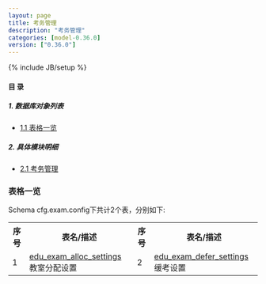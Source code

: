```yaml
---
layout: page
title: 考务管理 
description: "考务管理"
categories: [model-0.36.0]
version: ["0.36.0"]
---
```

{% include JB/setup %}

#### 目 录

##### 1. 数据库对象列表
  * [1.1 表格一览](index.html#表格一览)

##### 2. 具体模块明细
* [2.1 考务管理](/model/cfg/exam.config/all.html)

### 表格一览
Schema cfg.exam.config下共计2个表，分别如下:

<table class="table table-bordered table-striped table-condensed">
  <tr>
    <th class="info_header text-center">序号</th>
    <th class="info_header">表名/描述</th>
    <th class="info_header text-center">序号</th>
    <th class="info_header">表名/描述</th>
  </tr>
  <tr>
    <td>1</td>
    <td><a href="/model/cfg/exam.config/all.html#表格-edu_exam_alloc_settings-教室分配设置">edu_exam_alloc_settings</a> 教室分配设置</td>
    <td>2</td>
    <td><a href="/model/cfg/exam.config/all.html#表格-edu_exam_defer_settings-缓考设置">edu_exam_defer_settings</a> 缓考设置</td>
  </tr>
</table>

